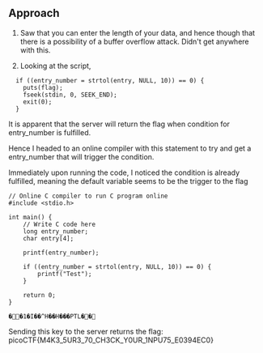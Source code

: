 ## Approach
1. Saw that you can enter the length of your data, and hence though that there is a possibility of a buffer overflow attack.
Didn't get anywhere with this.

2. Looking at the script, 
~~~
  if ((entry_number = strtol(entry, NULL, 10)) == 0) {
    puts(flag);
    fseek(stdin, 0, SEEK_END);
    exit(0);
  }
~~~
It is apparent that the server will return the flag when condition for entry_number is fulfilled.

Hence I headed to an online compiler with this statement to try and get a entry_number that will trigger the condition.

Immediately upon running the code, I noticed the condition is already fulfilled, meaning the default variable seems to be the trigger to the flag


~~~
// Online C compiler to run C program online
#include <stdio.h>

int main() {
    // Write C code here
    long entry_number;
    char entry[4];
    
    printf(entry_number);

    if ((entry_number = strtol(entry, NULL, 10)) == 0) {
        printf("Test");
    }

    return 0;
}
~~~

~~~
��1�I��^H��H���PTL��
~~~

Sending this key to the server returns the flag: 
picoCTF{M4K3_5UR3_70_CH3CK_Y0UR_1NPU75_E0394EC0}